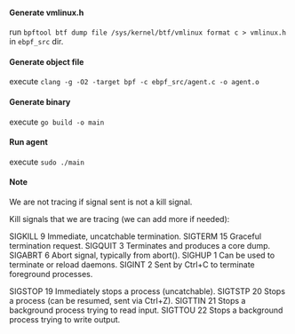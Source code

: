 #### Generate vmlinux.h

run `bpftool btf dump file /sys/kernel/btf/vmlinux format c > vmlinux.h` in `ebpf_src` dir.

#### Generate object file

execute `clang -g -O2 -target bpf -c ebpf_src/agent.c -o agent.o`

#### Generate binary

execute `go build -o main`

#### Run agent

execute `sudo ./main`



#### Note

We are not tracing if signal sent is not a kill signal. 

Kill signals that we are tracing (we can add more if needed):

SIGKILL	9	Immediate, uncatchable termination.
SIGTERM	15	Graceful termination request.
SIGQUIT	3	Terminates and produces a core dump.
SIGABRT	6	Abort signal, typically from abort().
SIGHUP	1	Can be used to terminate or reload daemons.
SIGINT	2	Sent by Ctrl+C to terminate foreground processes.

SIGSTOP	19	Immediately stops a process (uncatchable).
SIGTSTP	20	Stops a process (can be resumed, sent via Ctrl+Z).
SIGTTIN	21	Stops a background process trying to read input.
SIGTTOU	22	Stops a background process trying to write output.
